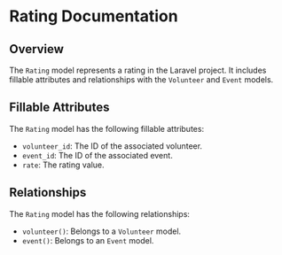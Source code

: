 # Rating Documentation

## Overview

The `Rating` model represents a rating in the Laravel project. It includes fillable attributes and relationships with the `Volunteer` and `Event` models.

## Fillable Attributes

The `Rating` model has the following fillable attributes:

- `volunteer_id`: The ID of the associated volunteer.
- `event_id`: The ID of the associated event.
- `rate`: The rating value.

## Relationships

The `Rating` model has the following relationships:

- `volunteer()`: Belongs to a `Volunteer` model.
- `event()`: Belongs to an `Event` model.